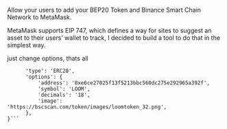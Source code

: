 Allow your users to add your BEP20 Token and Binance Smart Chain Network to MetaMask.

MetaMask supports EIP 747, which defines a way for sites to suggest an asset to their users’ wallet to track, I decided to build a tool to do that in the simplest way.

just change options, thats all

```params: {
      'type': 'ERC20',
      'options': {
          'address': '0xe6ce27025f13f5213bbc560dc275e292965a392f',
          'symbol': 'LOOM',
          'decimals': '18',
          'image': 'https://bscscan.com/token/images/loomtoken_32.png',
      },
}```
